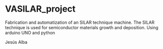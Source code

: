 # VASILAR_project

Fabrication and automatization of an SILAR technique machine.
The SILAR technique is used for semiconductor materials growth and deposition.
Using arduino UNO and python

Jesús Alba

